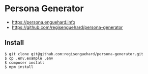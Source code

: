 # Persona Generator

* https://persona.enguehard.info
* https://github.com/regisenguehard/persona-generator

## Install

```
$ git clone git@github.com:regisenguehard/persona-generator.git
$ cp .env.example .env
$ composer install
$ npm install
```
